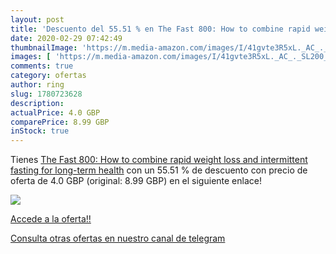 ```yaml
---
layout: post
title: 'Descuento del 55.51 % en The Fast 800: How to combine rapid weigh'
date: 2020-02-29 07:42:49
thumbnailImage: 'https://m.media-amazon.com/images/I/41gvte3R5xL._AC_._SL200_.jpg'
images: [ 'https://m.media-amazon.com/images/I/41gvte3R5xL._AC_._SL200_.jpg' ]
comments: true
category: ofertas
author: ring
slug: 1780723628
description:
actualPrice: 4.0 GBP
comparePrice: 8.99 GBP
inStock: true
---
```


Tienes [The Fast 800: How to combine rapid weight loss and intermittent fasting for long-term health](https://www.amazon.co.uk/dp/1780723628/?tag=redken01-21) con un 55.51 % de descuento con precio de oferta de 4.0 GBP (original: 8.99 GBP) en el siguiente enlace!

[![](https://m.media-amazon.com/images/I/41gvte3R5xL._AC_._SL200_.jpg)](https://www.amazon.co.uk/dp/1780723628/?tag=redken01-21)

[Accede a la oferta!!](https://www.amazon.co.uk/dp/1780723628/?tag=redken01-21)

[Consulta otras ofertas en nuestro canal de telegram](https://t.me/s/ofertas25)

